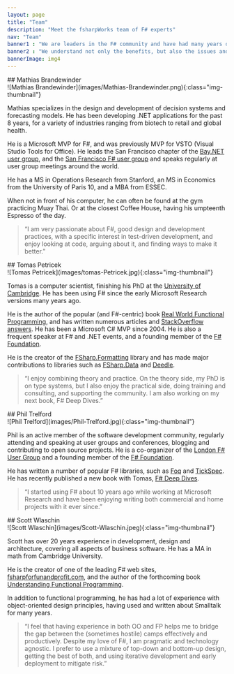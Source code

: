 ```yaml
---
layout: page
title: "Team"
description: "Meet the fsharpWorks team of F# experts"
nav: "Team"
banner1 : "We are leaders in the F# community and have had many years of experience solving real-world problems with F# in a wide range of areas. We have written many of the definitive libraries, books, and blogs on these topics!"
banner2 : "We understand not only the benefits, but also the issues and challenges around adding F# into your software development mix."
bannerImage: img4
---
```


<div class="row" markdown="1">
<div class="col-md-12" markdown="1">
## Mathias Brandewinder
</div> <!-- END # Col -->
</div> <!-- END # Row -->


<div class="row" markdown="1">
<div class="col-md-2" markdown="1">
![Mathias Brandewinder](images/Mathias-Brandewinder.png){:class="img-thumbnail"}

<div class="social">
<a itemprop="sameAs" href="https://twitter.com/brandewinder"><i class="fa fa-twitter fa-lg"></i></a>
<a itemprop="sameAs" href="https://github.com/mathias-brandewinder"><i class="fa fa-github fa-lg"></i></a>
<a itemprop="sameAs" href="http://stackoverflow.com/users/114519/mathias"><i class="fa fa-stack-overflow fa-lg"></i></a>
<a itemprop="sameAs" href="http://www.slideshare.net/mathias-brandewinder"><i class="fa fa-slideshare fa-lg"></i></a>
</div>


</div> <!-- END # Col -->
<div class="col-md-10" markdown="1">


Mathias specializes in the design and development of decision systems and forecasting models.
He has been developing .NET applications for the past 8 years, for a variety of industries
ranging from biotech to retail and global health.


He is a Microsoft MVP for F#, and was previously MVP for VSTO (Visual Studio Tools for Office).
He leads the San Francisco chapter of the [Bay.NET user group](http://www.baynetug.org/),
and the [San Francisco F# user group](http://www.sfsharp.org/) and
speaks regularly at user group meetings around the world.

He has a MS in Operations Research from Stanford, an MS in Economics
from the University of Paris 10, and a MBA from ESSEC.

When not in front of his computer, he can often be found at the gym practicing Muay Thai.
Or at the closest Coffee House, having his umpteenth Espresso of the day.

> “I am very passionate about F#, good design and development practices, with a specific interest
  in test-driven development, and enjoy looking at code, arguing about it, and finding ways to make it better.”

</div> <!-- END # Col -->
</div> <!-- END # Row -->



<div class="row" markdown="1">
<div class="col-md-12" markdown="1">
## Tomas Petricek
</div> <!-- END # Col -->
</div> <!-- END # Row -->


<div class="row" markdown="1">
<div class="col-md-2" markdown="1">
![Tomas Petricek](images/tomas-Petricek.jpg){:class="img-thumbnail"}

<div class="social">
<a itemprop="sameAs" href="https://www.linkedin.com/in/tomaspetricek"><i class="fa fa-linkedin fa-lg"></i></a>
<a itemprop="sameAs" href="https://twitter.com/tomaspetricek"><i class="fa fa-twitter fa-lg"></i></a>
<a itemprop="sameAs" href="https://github.com/tpetricek"><i class="fa fa-github fa-lg"></i></a>
<a itemprop="sameAs" href="http://stackoverflow.com/users/33518/tomas-petricek"><i class="fa fa-stack-overflow fa-lg"></i></a>
</div>

</div> <!-- END # Col -->
<div class="col-md-10" markdown="1">


Tomas is a computer scientist, finishing his PhD at the <a href="http://www.cl.cam.ac.uk/">University of Cambridge</a>.
He has been using F# since the early Microsoft Research versions many years ago.



He is the author of the popular (and F#-centric) book <a href="https://www.manning.com/books/real-world-functional-programming">Real World Functional Programming</a>,
and has written numerous articles and <a href="http://stackoverflow.com/users/33518/tomas-petricek">StackOverflow answers</a>.
He has been a Microsoft C# MVP since 2004.
He is also a frequent speaker at F# and .NET events, and a founding member of the <a href="http://fsharp.org/">F# Foundation</a>.

He is the creator of the [FSharp.Formatting](http://tpetricek.github.io/FSharp.Formatting/) library and has made major contributions
to libraries such as [FSharp.Data](http://fsharp.github.io/FSharp.Data/) and [Deedle](http://bluemountaincapital.github.io/Deedle/).

> “I enjoy combining theory and practice. On the theory side, my PhD is on type systems,
  but I also enjoy the practical side, doing training and consulting, and supporting the community.
  I am also working on my next book, F# Deep Dives.”

</div> <!-- END # Col -->
</div> <!-- END # Row -->


<div class="row" markdown="1">
<div class="col-md-12" markdown="1">
## Phil Trelford
</div> <!-- END # Col -->
</div> <!-- END # Row -->


<div class="row" markdown="1">
<div class="col-md-2" markdown="1">
![Phil Trelford](images/Phil-Trelford.jpg){:class="img-thumbnail"}

<div class="social">
<a itemprop="sameAs" href="https://twitter.com/ptrelford"><i class="fa fa-twitter fa-lg"></i></a>
<a itemprop="sameAs" href="https://github.com/ptrelford"><i class="fa fa-github fa-lg"></i></a>
<a itemprop="sameAs" href="http://stackoverflow.com/users/2012417/phillip-trelford"><i class="fa fa-stack-overflow fa-lg"></i></a>
<a itemprop="sameAs" href="http://www.slideshare.net/ptrelford"><i class="fa fa-slideshare fa-lg"></i></a>
</div>

</div> <!-- END # Col -->
<div class="col-md-10" markdown="1">

Phil is an active member of the software development community, regularly attending and speaking at
user groups and conferences, blogging and contributing to open source projects.
He is a co-organizer of the [London F# User Group](http://www.meetup.com/FSharpLondon/)
and a founding member of the [F# Foundation](http://fsharp.org/).

He has written a number of popular F# libraries, such as <a href="http://foq.codeplex.com/">Foq</a>
and <a href="http://tickspec.codeplex.com/">TickSpec</a>.
He has recently published a new book with Tomas, <a href="http://www.manning.com/petricek2/">F# Deep Dives</a>.

> “I started using F# about 10 years ago while working at Microsoft Research and have been enjoying
  writing both commercial and home projects with it ever since.”


</div> <!-- END # Col -->
</div> <!-- END # Row -->


<div class="row" markdown="1">
<div class="col-md-12" markdown="1">
## Scott Wlaschin
</div> <!-- END # Col -->
</div> <!-- END # Row -->


<div class="row" markdown="1">
<div class="col-md-2" markdown="1">
![Scott Wlaschin](images/Scott-Wlaschin.jpeg){:class="img-thumbnail"}

<div class="social">
<a itemprop="sameAs" href="https://twitter.com/ScottWlaschin"><i class="fa fa-twitter fa-lg"></i></a>
<a itemprop="sameAs" href="https://github.com/swlaschin"><i class="fa fa-github fa-lg"></i></a>
<a itemprop="sameAs" href="http://www.slideshare.net/ScottWlaschin"><i class="fa fa-slideshare fa-lg"></i></a>
</div>

</div> <!-- END # Col -->
<div class="col-md-10" markdown="1">


Scott has over 20 years experience in development, design and architecture,
covering all aspects of business software. He has a MA in math from Cambridge University.

He is the creator of one of the leading F# web sites, <a href="http://fsharpforfunandprofit.com/">fsharpforfunandprofit.com</a>,
and the author of the forthcoming book <a href="https://leanpub.com/understandingfunctionalprogramming">Understanding Functional Programming</a>.

In addition to functional programming, he has had a lot of experience with object-oriented
design principles, having used and written about Smalltalk for many years.

> “I feel that having experience in both OO and FP helps me to bridge the gap between the
  (sometimes hostile) camps effectively and productively. Despite my love of F#, I am pragmatic and technology agnostic.
  I prefer to use a mixture of top-down and bottom-up design, getting the best of both, and using iterative development and
  early deployment to mitigate risk.”


</div> <!-- END # Col -->
</div> <!-- END # Row -->
